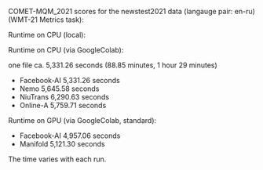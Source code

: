COMET-MQM_2021 scores for the newstest2021 data (langauge pair: en-ru)(WMT-21 Metrics task):

Runtime on CPU (local):

Runtime on CPU (via GoogleColab):

one file ca. 5,331.26 seconds (88.85 minutes, 1 hour 29 minutes)

- Facebook-AI 5,331.26 seconds
- Nemo 5,645.58 seconds
- NiuTrans 6,290.63 seconds
- Online-A 5,759.71 seconds

Runtime on GPU (via GoogleColab, standard):

- Facebook-AI 4,957.06 seconds
- Manifold 5,121.30 seconds

The time varies with each run.
